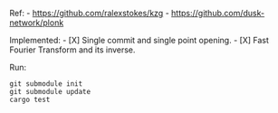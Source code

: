 Ref:
    - https://github.com/ralexstokes/kzg
    - https://github.com/dusk-network/plonk

Implemented:
    - [X] Single commit and single point opening.
    - [X] Fast Fourier Transform and its inverse.

Run:
```
git submodule init
git submodule update
cargo test
```
